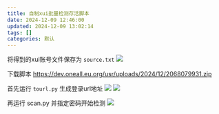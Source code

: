 ```yaml
---
title: 自制xui批量检测存活脚本
date: 2024-12-09 12:46:00
updated: 2024-12-09 13:02:14
tags: []
categories: 默认
---
```


将得到的xui账号文件保存为 `source.txt`
![](https://s.rmimg.com/2024-11-22/1732280249-188191-2024-11-22-85242.png)

下载脚本
https://dev.oneall.eu.org/usr/uploads/2024/12/2068079931.zip

首先运行 `tourl.py` 生成登录url地址
![](https://s.rmimg.com/2024-11-22/1732280223-441826-2024-11-22-85422.png)
![](https://s.rmimg.com/2024-11-22/1732280421-407646-2024-11-22-85453.png)

再运行 scan.py 并指定密码开始检测
![](https://s.rmimg.com/2024-11-22/1732280295-508836-2024-11-22-85110.png)
